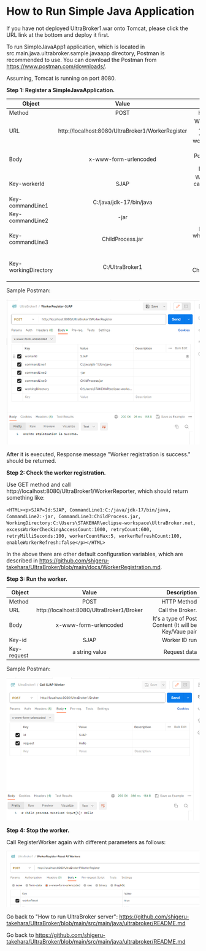 # How to Run Simple Java Application

If you have not deployed UltraBroker1.war onto Tomcat, please click the URL link at the bottom and deploy it first.

To run SimpleJavaApp1 application, which is located in src.main.java.ultrabroker.sample.javaapp directory, Postman is recommended to use. You can download the Postman from https://www.postman.com/downloads/.

Assuming, Tomcat is running on port 8080.

**Step 1: Register a SimpleJavaApplication.**

| Object        | Value           | Description  |
| ------------- |:-------------:| -----:|
| Method      | POST | HTTP Method |
| URL      | http://localhost:8080/UltraBroker1/WorkerRegister      |   WorkerRegister API where we can register a worker process. |
| Body | x-www-form-urlencoded      |    It's a type of Post Content (It will be Key/Vaue pair |
| Key-workerId | SJAP | Worker ID (You can choose any word) |
| Key-commandLine1 | C:/java/jdk-17/bin/java | It's Java.exe. |
| Key-commandLine2 | -jar | one of run parameters |
| Key-commandLine3 | ChildProcess.jar |Runnable Jar, which is located in the root directory. |
| Key-workingDirectory | C:/UltraBroker1 | The directory where ChildProcess.jar file is located|

Sample Postman:

![alt text](https://github.com/shigeru-takehara/UltraBroker/blob/main/images/Postman-WorkerRegister-SJAP.PNG "WorkerRegister Postman")

After it is executed, Response message "Worker registration is success." should be returned.

**Step 2: Check the worker registration.**

Use GET method and call http://localhost:8080/UltraBroker1/WorkerReporter, which should return something like:

`<HTML><p>SJAP=Id:SJAP, CommandLine1:C:/java/jdk-17/bin/java, CommandLine2:-jar, CommandLine3:ChildProcess.jar, WorkingDirectory:C:\Users\STAKEHAR\eclipse-workspace\UltraBroker.net, excessWorkerCheckingAccessCount:1000, retryCount:600, retryMilliSeconds:100, workerCountMax:5, workerRefreshCount:100, enableWorkerRefresh:false</p></HTML>`

In the above there are other default configuration variables, which are described in https://github.com/shigeru-takehara/UltraBroker/blob/main/docs/WorkerRegistration.md.

**Step 3: Run the worker.**

| Object        | Value           | Description  |
| ------------- |:-------------:| -----:|
| Method      | POST | HTTP Method |
| URL      | http://localhost:8080/UltraBroker1/Broker      |   Call the Broker. |
| Body | x-www-form-urlencoded      |    It's a type of Post Content (It will be Key/Vaue pair |
| Key-id | SJAP | Worker ID run |
| Key-request | a string value | Request data |

Sample Postman:

![alt text](https://github.com/shigeru-takehara/UltraBroker/blob/main/images/Postman-Broker-SJAP.PNG "Calling Broker Postman")


**Step 4: Stop the worker.**

Call RegisterWorker again with different parameters as follows:

![alt text](https://github.com/shigeru-takehara/UltraBroker/blob/main/images/Postman-WorkerRegister-Stop.PNG "WorkerRegister Stop Postman")


Go back to "How to run UltraBroker server": https://github.com/shigeru-takehara/UltraBroker/blob/main/src/main/java/ultrabroker/README.md

Go back to https://github.com/shigeru-takehara/UltraBroker/blob/main/src/main/java/ultrabroker/README.md
